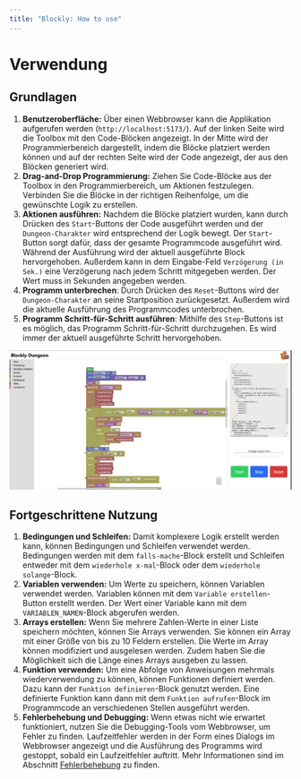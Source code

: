 ```yaml
---
title: "Blockly: How to use"
---
```


# Verwendung

## Grundlagen

1. **Benutzeroberfläche:** Über einen Webbrowser kann die Applikation aufgerufen werden (`http://localhost:5173/`).
Auf der linken Seite wird die Toolbox mit den Code-Blöcken angezeigt. In der Mitte wird der Programmierbereich dargestellt,
indem die Blöcke platziert werden können und auf der rechten Seite wird der Code angezeigt, der aus den Blöcken generiert wird.
2. **Drag-and-Drop Programmierung:** Ziehen Sie Code-Blöcke aus der Toolbox in den Programmierbereich, um Aktionen festzulegen.
Verbinden Sie die Blöcke in der richtigen Reihenfolge, um die gewünschte Logik zu erstellen.
3. **Aktionen ausführen:** Nachdem die Blöcke platziert wurden, kann durch Drücken des ``Start``-Buttons der Code ausgeführt
werden und der `Dungeon-Charakter` wird entsprechend der Logik bewegt. Der ``Start``-Button sorgt dafür, dass der gesamte
Programmcode ausgeführt wird. Während der Ausführung wird der aktuell ausgeführte Block hervorgehoben. Außerdem kann
in dem Eingabe-Feld ``Verzögerung (in Sek.)`` eine Verzögerung nach jedem Schritt mitgegeben werden. Der Wert muss in
Sekunden angegeben werden.
4. **Programm unterbrechen**: Durch Drücken des ``Reset``-Buttons wird der `Dungeon-Charakter` an seine Startposition zurückgesetzt. Außerdem wird die
aktuelle Ausführung des Programmcodes unterbrochen.
5. **Programm Schritt-für-Schritt ausführen**: Mithilfe des ``Step``-Buttons ist es möglich, das Programm Schritt-für-Schritt
durchzugehen. Es wird immer der aktuell ausgeführte Schritt hervorgehoben.

![Blockly](img/Blockly_App.png)

## Fortgeschrittene Nutzung

1. **Bedingungen und Schleifen:** Damit komplexere Logik erstellt werden kann, können Bedingungen und Schleifen
verwendet werden. Bedingungen werden mit dem `falls-mache`-Block erstellt und Schleifen entweder mit dem
`wiederhole x-mal`-Block oder dem `wiederhole solange`-Block.
2. **Variablen verwenden:** Um Werte zu speichern, können Variablen verwendet werden. Variablen können mit dem
`Variable erstellen`-Button erstellt werden. Der Wert einer Variable kann mit dem `VARIABLEN_NAMEN`-Block abgerufen werden.
3. **Arrays erstellen:** Wenn Sie mehrere Zahlen-Werte in einer Liste speichern möchten, können Sie Arrays verwenden.
Sie können ein Array mit einer Größe von bis zu 10 Feldern erstellen. Die Werte im Array können modifiziert und ausgelesen
werden. Zudem haben Sie die Möglichkeit sich die Länge eines Arrays ausgeben zu lassen.
3. **Funktion verwenden:** Um eine Abfolge von Anweisungen mehrmals wiederverwendung zu können, können Funktionen definiert
werden. Dazu kann der `Funktion definieren`-Block genutzt werden. Eine definierte Funktion kann dann mit dem
`Funktion aufrufen`-Block im Programmcode an verschiedenen Stellen ausgeführt werden.
3. **Fehlerbehebung und Debugging:** Wenn etwas nicht wie erwartet funktioniert, nutzen Sie die Debugging-Tools vom
Webbrowser, um Fehler zu finden. Laufzeitfehler werden in der Form eines Dialogs im Webbrowser angezeigt und die Ausführung
des Programms wird gestoppt, sobald ein Laufzeitfehler auftritt. Mehr Informationen sind im Abschnitt
[Fehlerbehebung](troubleshooting.md) zu finden.
